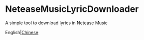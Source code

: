 # NeteaseMusicLyricDownloader
A simple tool to download lyrics in Netease Music

English|[Chinese](./README_cn.md)
